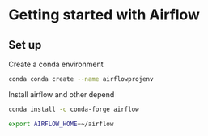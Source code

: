 # Getting started with Airflow

## Set up

Create a conda environment

```bash
conda conda create --name airflowprojenv
```

Install airflow and other depend
```bash
conda install -c conda-forge airflow
```

```bash
export AIRFLOW_HOME=~/airflow
```


